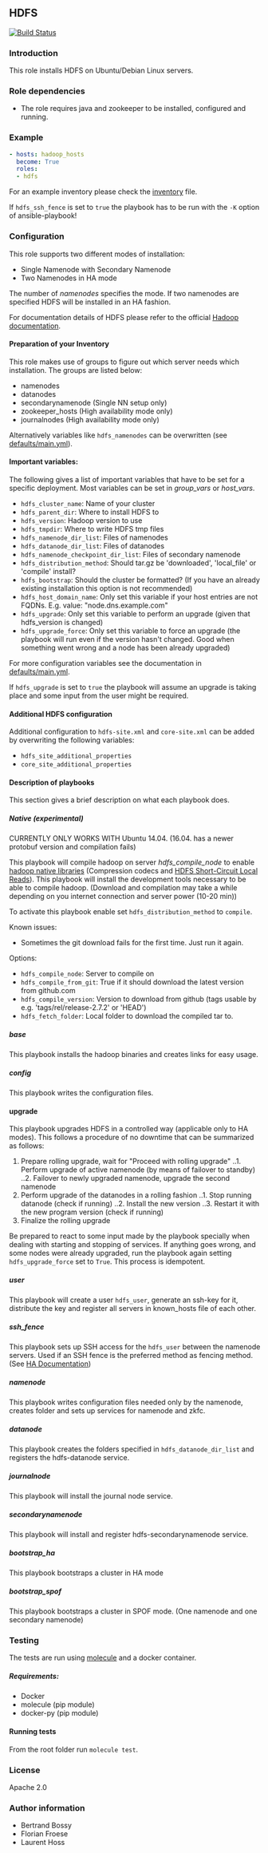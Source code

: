 ## HDFS
[![Build Status](https://travis-ci.org/teralytics/ansible-hdfs.svg?branch=master)](https://travis-ci.org/teralytics/ansible-hdfs)


### Introduction
This role installs HDFS on Ubuntu/Debian Linux servers.

### Role dependencies
* The role requires java and zookeeper to be installed, configured and running.

### Example 

```yml
- hosts: hadoop_hosts
  become: True
  roles:
  - hdfs
```

For an example inventory please check the [inventory](https://github.com/teralytics/ansible-hdfs/blob/master/inventory) file.

If ```hdfs_ssh_fence``` is set to ```true``` the playbook has to be run with the ```-K``` option of ansible-playbook!


### Configuration
This role supports two different modes of installation:

* Single Namenode with Secondary Namenode
* Two Namenodes in HA mode

The number of *namenodes* specifies the mode. If two namenodes are specified HDFS will be installed in an HA fashion.


For documentation details of HDFS please refer to the official [Hadoop documentation](http://hadoop.apache.org/docs/current/hadoop-project-dist/hadoop-hdfs/HdfsUserGuide.html).

#### Preparation of your Inventory
This role makes use of groups to figure out which server needs which installation. The groups are listed below:

* namenodes
* datanodes
* secondarynamenode (Single NN setup only)
* zookeeper_hosts (High availability mode only)
* journalnodes (High availability mode only)

Alternatively variables like ```hdfs_namenodes``` can be overwritten (see [defaults/main.yml](https://github.com/teralytics/ansible-hdfs/blob/master/defaults/main.yml)).

#### Important variables:
The following gives a list of important variables that have to be set for a specific deployment. Most variables can be set in *group_vars* or *host_vars*.

* ```hdfs_cluster_name```: Name of your cluster
* ```hdfs_parent_dir```: Where to install HDFS to
* ```hdfs_version```: Hadoop version to use
* ```hdfs_tmpdir```: Where to write HDFS tmp files
* ```hdfs_namenode_dir_list```: Files of namenodes
* ```hdfs_datanode_dir_list```: Files of datanodes
* ```hdfs_namenode_checkpoint_dir_list```: Files of secondary namenode
* ```hdfs_distribution_method```: Should tar.gz be 'downloaded', 'local_file' or 'compile' install?
* ```hdfs_bootstrap```: Should the cluster be formatted? (If you have an already existing installation this option is not recommended)
* ```hdfs_host_domain_name```: Only set this variable if your host entries are not FQDNs. E.g. value: "node.dns.example.com"
* ```hdfs_upgrade```: Only set this variable to perform an upgrade (given that hdfs_version is changed)
* ```hdfs_upgrade_force```: Only set this variable to force an upgrade (the playbook will run even if the version hasn't changed. Good when something went wrong and a node has been already upgraded)

For more configuration variables see the documentation in [defaults/main.yml](https://github.com/teralytics/ansible-hdfs/blob/master/defaults/main.yml).

If ```hdfs_upgrade``` is set to ```true``` the playbook will assume an upgrade is taking place and some input from the user might be required.

#### Additional HDFS configuration
Additional configuration to ```hdfs-site.xml``` and ```core-site.xml``` can be added by overwriting the following variables:

- ```hdfs_site_additional_properties```
- ```core_site_additional_properties```

#### Description of playbooks
This section gives a brief description on what each playbook does. 

##### Native (experimental)
CURRENTLY ONLY WORKS WITH Ubuntu 14.04. (16.04. has a newer protobuf version and compilation fails)

This playbook will compile hadoop on server *hdfs_compile_node* to enable [hadoop native libraries](http://hadoop.apache.org/docs/current/hadoop-project-dist/hadoop-common/NativeLibraries.html) (Compression codecs and [HDFS Short-Circuit Local Reads](http://hadoop.apache.org/docs/current/hadoop-project-dist/hadoop-hdfs/ShortCircuitLocalReads.html)).
This playbook will install the development tools necessary to be able to compile hadoop. (Download and compilation may take a while depending on you internet connection and server power (10-20 min))

To activate this playbook enable set ```hdfs_distribution_method``` to ```compile```.

Known issues: 

* Sometimes the git download fails for the first time. Just run it again.

Options:

* ```hdfs_compile_node```: Server to compile on
* ```hdfs_compile_from_git```: True if it should download the latest version from github.com
* ```hdfs_compile_version```: Version to download from github (tags usable by e.g. 'tags/rel/release-2.7.2' or 'HEAD')
* ```hdfs_fetch_folder```: Local folder to download the compiled tar to.

##### base
This playbook installs the hadoop binaries and creates links for easy usage.

##### config
This playbook writes the configuration files.

#### upgrade
This playbook upgrades HDFS in a controlled way (applicable only to HA modes). This follows a procedure of no downtime that can be summarized as follows:

1. Prepare rolling upgrade, wait for "Proceed with rolling upgrade"
..1. Perform upgrade of active namenode (by means of failover to standby)
..2. Failover to newly upgraded namenode, upgrade the second namenode
2. Perform upgrade of the datanodes in a rolling fashion
..1. Stop running datanode (check if running)
..2. Install the new version
..3. Restart it with the new program version (check if running)
3. Finalize the rolling upgrade

Be prepared to react to some input made by the playbook specially when dealing with starting and stopping of services.
If anything goes wrong, and some nodes were already upgraded, run the playbook again setting ```hdfs_upgrade_force``` set to ```True```. This process is idempotent.

##### user
This playbook will create a user ```hdfs_user```, generate an ssh-key for it, distribute the key and register all servers in known_hosts file of each other. 

##### ssh_fence
This playbook sets up SSH access for the ```hdfs_user``` between the namenode servers. Used if an SSH fence is the preferred method as fencing method. (See [HA Documentation](https://hadoop.apache.org/docs/r2.7.2/hadoop-project-dist/hadoop-hdfs/HDFSHighAvailabilityWithQJM.html))

##### namenode
This playbook writes configuration files needed only by the namenode, creates folder and sets up services for namenode and zkfc.

##### datanode
This playbook creates the folders specified in ```hdfs_datanode_dir_list``` and registers the hdfs-datanode service.

##### journalnode
This playbook will install the journal node service.

##### secondarynamenode
This playbook will install and register hdfs-secondarynamenode service.

##### bootstrap_ha
This playbook bootstraps a cluster in HA mode

##### bootstrap_spof
This playbook bootstraps a cluster in SPOF mode. (One namenode and one secondary namenode)

### Testing
The tests are run using [molecule](https://github.com/metacloud/molecule) and a docker container.

##### Requirements:
- Docker
- molecule (pip module)
- docker-py (pip module)

#### Running tests

From the root folder run ```molecule test```.

### License
Apache 2.0

### Author information

- Bertrand Bossy
- Florian Froese
- Laurent Hoss 
